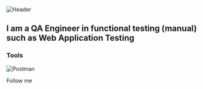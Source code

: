 ![Header](https://github.com/alla1978/alla1978/blob/main/assets/Quality-Assurance-AwsQuality.png)

## I am a QA Engineer in functional testing (manual) such as Web Application Testing

### Tools

![Postman](https://img.shields.io/badge/-Postman-090909)

Follow me